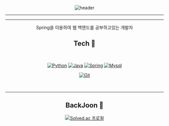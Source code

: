 <div align="center">
  
![header](https://capsule-render.vercel.app/api?type=rounded&color=auto&height=300&section=header&text=DongGyuHan&fontSize=90)

<hr/>

<hr/>
  
<p>Spring을 이용하여 웹 백엔드를 공부하고있는 개발자</p>
  
## Tech 📖
<br>

[![Python](https://img.shields.io/badge/Python-blue?style=flat-square&logo=Python&logoColor=white)](#)
[![Java](https://img.shields.io/badge/Java-teal?style=flat-square&logo=JAVA&logoColor=white)](#)
[![Spring](https://img.shields.io/badge/Spring-67AA3C?style=flat-square&logo=Spring&logoColor=white)](#)
[![Mysql](https://img.shields.io/badge/Mysql-skyblue?style=flat-square&logo=Mysql&logoColor=black)](#)

[![Git](https://img.shields.io/badge/Git-black?style=flat-square&logo=Git&logoColor=white)](#)

<br>
<hr/>
  
## BackJoon 🌱
[![Solved.ac
프로필](http://mazassumnida.wtf/api/v2/generate_badge?boj=kyu9610)](https://solved.ac/kyu9610)
  
<!--
**kyu9610/kyu9610** is a ✨ _special_ ✨ repository because its `README.md` (this file) appears on your GitHub profile.

Here are some ideas to get you started:

- 🔭 I’m currently working on ...
- 🌱 I’m currently learning ...
- 👯 I’m looking to collaborate on ...
- 🤔 I’m looking for help with ...
- 💬 Ask me about ...
- 📫 How to reach me: ...
- 😄 Pronouns: ...
- ⚡ Fun fact: ...
-->

